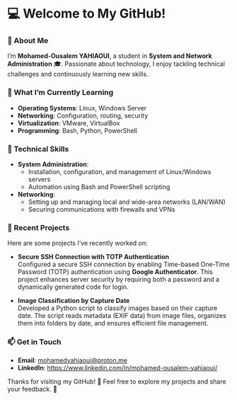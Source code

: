 # 💻 Welcome to My GitHub!

### 👋 About Me
I’m **Mohamed-Ousalem YAHIAOUI**, a student in **System and Network Administration** 🎓. Passionate about technology, I enjoy tackling technical challenges and continuously learning new skills.

### 🌱 What I’m Currently Learning
- **Operating Systems**: Linux, Windows Server
- **Networking**: Configuration, routing, security
- **Virtualization**: VMware, VirtualBox
- **Programming**: Bash, Python, PowerShell

### 🔧 Technical Skills
- **System Administration**:
  - Installation, configuration, and management of Linux/Windows servers
  - Automation using Bash and PowerShell scripting
- **Networking**:
  - Setting up and managing local and wide-area networks (LAN/WAN)
  - Securing communications with firewalls and VPNs

### 📂 Recent Projects
Here are some projects I’ve recently worked on:
- **Secure SSH Connection with TOTP Authentication**  
  Configured a secure SSH connection by enabling Time-based One-Time Password (TOTP) authentication using **Google Authenticator**. This project enhances server security by requiring both a password and a dynamically generated code for login.

- **Image Classification by Capture Date**  
  Developed a Python script to classify images based on their capture date. The script reads metadata (EXIF data) from image files, organizes them into folders by date, and ensures efficient file management.

### 📫 Get in Touch
- **Email**: mohamedyahiaoui@proton.me
- **LinkedIn**: https://www.linkedin.com/in/mohamed-ousalem-yahiaoui/

Thanks for visiting my GitHub! 🚀 Feel free to explore my projects and share your feedback. 🤝

